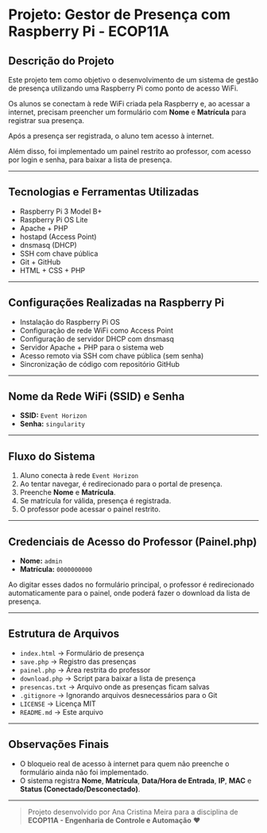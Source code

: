 # Projeto: Gestor de Presença com Raspberry Pi - ECOP11A

## Descrição do Projeto

Este projeto tem como objetivo o desenvolvimento de um sistema de gestão de presença utilizando uma Raspberry Pi como ponto de acesso WiFi.

Os alunos se conectam à rede WiFi criada pela Raspberry e, ao acessar a internet, precisam preencher um formulário com **Nome** e **Matrícula** para registrar sua presença.

Após a presença ser registrada, o aluno tem acesso à internet.

Além disso, foi implementado um painel restrito ao professor, com acesso por login e senha, para baixar a lista de presença.

---

## Tecnologias e Ferramentas Utilizadas

- Raspberry Pi 3 Model B+
- Raspberry Pi OS Lite
- Apache + PHP
- hostapd (Access Point)
- dnsmasq (DHCP)
- SSH com chave pública
- Git + GitHub
- HTML + CSS + PHP

---

## Configurações Realizadas na Raspberry Pi

- Instalação do Raspberry Pi OS
- Configuração de rede WiFi como Access Point
- Configuração de servidor DHCP com dnsmasq
- Servidor Apache + PHP para o sistema web
- Acesso remoto via SSH com chave pública (sem senha)
- Sincronização de código com repositório GitHub

---

## Nome da Rede WiFi (SSID) e Senha

- **SSID:** `Event Horizon`
- **Senha:** `singularity`

---

## Fluxo do Sistema

1. Aluno conecta à rede `Event Horizon`
2. Ao tentar navegar, é redirecionado para o portal de presença.
3. Preenche **Nome** e **Matrícula**.
4. Se matrícula for válida, presença é registrada.
5. O professor pode acessar o painel restrito.

---

## Credenciais de Acesso do Professor (Painel.php)

- **Nome:** `admin`
- **Matrícula:** `0000000000`

Ao digitar esses dados no formulário principal, o professor é redirecionado automaticamente para o painel, onde poderá fazer o download da lista de presença.

---

## Estrutura de Arquivos

- `index.html` → Formulário de presença
- `save.php` → Registro das presenças
- `painel.php` → Área restrita do professor
- `download.php` → Script para baixar a lista de presença
- `presencas.txt` → Arquivo onde as presenças ficam salvas
- `.gitignore` → Ignorando arquivos desnecessários para o Git
- `LICENSE` → Licença MIT
- `README.md` → Este arquivo

---

## Observações Finais

- O bloqueio real de acesso à internet para quem não preenche o formulário ainda não foi implementado.
- O sistema registra **Nome**, **Matrícula**, **Data/Hora de Entrada**, **IP**, **MAC** e **Status (Conectado/Desconectado)**.

---

> Projeto desenvolvido por Ana Cristina Meira para a disciplina de **ECOP11A - Engenharia de Controle e Automação** ❤️


